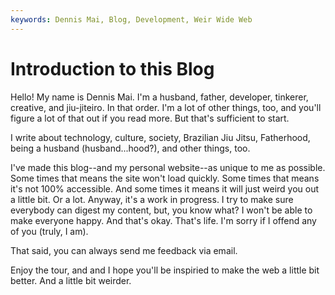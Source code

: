 ```yaml
---
keywords: Dennis Mai, Blog, Development, Weir Wide Web
---
```


# Introduction to this Blog

Hello! My name is Dennis Mai. I'm a husband, father, developer, tinkerer, creative, and jiu-jiteiro. In that order. I'm a lot of other things, too, and you'll figure a lot of that out if you read more. But that's sufficient to start.

I write about technology, culture, society, Brazilian Jiu Jitsu, Fatherhood, being a husband (husband...hood?), and other things, too.

I've made this blog--and my personal website--as unique to me as possible. Some times that means the site won't load quickly. Some times that means it's not 100% accessible. And some times it means it will just weird you out a little bit. Or a lot. Anyway, it's a work in progress. I try to make sure everybody can digest my content, but, you know what? I won't be able to make everyone happy. And that's okay. That's life. I'm sorry if I offend any of you (truly, I am).

That said, you can always send me feedback via email.

Enjoy the tour, and and I hope you'll be inspiried to make the web a little bit better. And a little bit weirder.